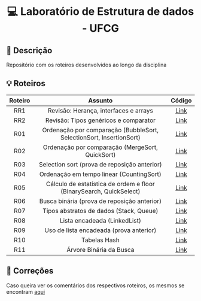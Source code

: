 <h1 align="center">
  <p> 💻 Laboratório de Estrutura de dados - UFCG </p>
</h1>

## 📝 Descrição

Repositório com os roteiros desenvolvidos ao longo da disciplina

## 💡 Roteiros

Roteiro | Assunto | Código
:--: | :--: | :--:
RR1  | Revisão: Herança, interfaces e arrays | [Link](roteiros-revisao/RR1-01)
RR2  | Revisão: Tipos genéricos e comparator | [Link](roteiros-revisao/RR2-01)
R01  | Ordenação por comparação (BubbleSort, SelectionSort, InsertionSort) | [Link](R01-01-Rot-SimpleSorting-Bidirectional-Bubble)
R02  | Ordenação por comparação (MergeSort, QuickSort) | [Link](R02-01-Rot-RecursiveSorting-Quick3-Merge)
R03  | Selection sort (prova de reposição anterior) | [Link](R03-01-Rot-Order-statistics-selection)
R04  | Ordenação em tempo linear (CountingSort) | [Link](R04-01-Rot-LinearSorting-Countingsort)
R05  | Cálculo de estatística de ordem e floor (BinarySearch, QuickSelect) | [Link](R05-01-Rot-KLargestQuickSelectFloor)
R06  | Busca binária (prova de reposição anterior) | [Link](R06-01-Rot-BinarySearch-Raiz)
R07  | Tipos abstratos de dados (Stack, Queue) | [Link](R07-01-Rot-TAD-Linear)
R08  | Lista encadeada (LinkedList) | [Link](R08-01-Rot-Linked-List)
R09  | Uso de lista encadeada (prova anterior) | [Link](R09-01-Rot-LinkedList-RemoveDuplicates)
R10  | Tabelas Hash | [Link](R10-01-Rot-TabelaHash)
R11  | Árvore Binária da Busca | [Link](R11-01-Rot-BST)

## 📑 Correções

Caso queira ver os comentários dos respectivos roteiros, os mesmos se encontram [aqui](COMMENTS.md)
